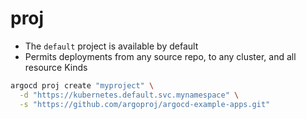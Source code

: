 # proj

- The `default` project is available by default
- Permits deployments from any source repo, to any cluster, and all resource Kinds

```sh
argocd proj create "myproject" \
  -d "https://kubernetes.default.svc.mynamespace" \
  -s "https://github.com/argoproj/argocd-example-apps.git"
```
